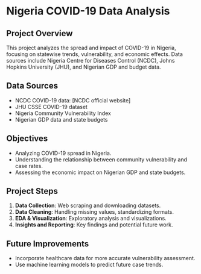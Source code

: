 # Nigeria COVID-19 Data Analysis

## Project Overview
This project analyzes the spread and impact of COVID-19 in Nigeria, focusing on statewise trends, vulnerability, and economic effects. Data sources include Nigeria Centre for Diseases Control (NCDC), Johns Hopkins University (JHU), and Nigerian GDP and budget data.

## Data Sources
- NCDC COVID-19 data: [NCDC official website]
- JHU CSSE COVID-19 dataset
- Nigeria Community Vulnerability Index
- Nigerian GDP data and state budgets

## Objectives
- Analyzing COVID-19 spread in Nigeria.
- Understanding the relationship between community vulnerability and case rates.
- Assessing the economic impact on Nigerian GDP and state budgets.

## Project Steps
1. **Data Collection**: Web scraping and downloading datasets.
2. **Data Cleaning**: Handling missing values, standardizing formats.
3. **EDA & Visualization**: Exploratory analysis and visualizations.
4. **Insights and Reporting**: Key findings and potential future work.

## Future Improvements
- Incorporate healthcare data for more accurate vulnerability assessment.
- Use machine learning models to predict future case trends.
